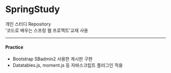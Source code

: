 # SpringStudy

개인 스터디 Repository  
'코드로 배우는 스프링 웹 프로젝트'교재 사용

---

#### Practice

- Bootstrap SBadmin2 사용한 게시판 구현
- Datatables.js, moment.js 등 자바스크립트 플러그인 적용

